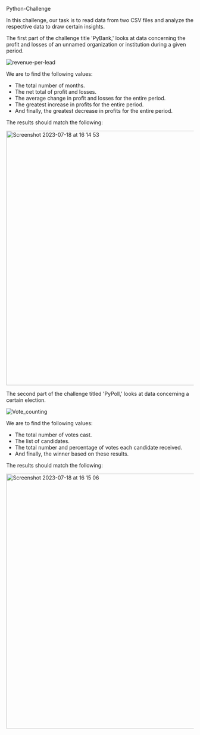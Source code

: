Python-Challenge 

In this challenge, our task is to read data from two CSV files and analyze the respective data to draw certain insights.

The first part of the challenge title 'PyBank,' looks at data concerning the profit and losses of an unnamed organization or institution
during a given period. 

![revenue-per-lead](https://github.com/ryodaimatsui/python-challenge/assets/137141385/e3cfeb30-b3f1-4a0a-9a72-945b177dc33c)


We are to find the following values:

  - The total number of months.
  - The net total of profit and losses.
  - The average change in profit and losses for the entire period.
  - The greatest increase in profits for the entire period.
  - And finally, the greatest decrease in profits for the entire period.

The results should match the following:

<img width="682" alt="Screenshot 2023-07-18 at 16 14 53" src="https://github.com/ryodaimatsui/python-challenge/assets/137141385/02803402-851f-467b-ba74-de6eaffa3e47">



The second part of the challenge titled 'PyPoll,' looks at data concerning a certain election.

![Vote_counting](https://github.com/ryodaimatsui/python-challenge/assets/137141385/e0be83da-92da-4d1e-9ca4-ebe75c14b377)



We are to find the following values:

  - The total number of votes cast.
  - The list of candidates.
  - The total number and percentage of votes each candidate received.
  - And finally, the winner based on these results.

The results should match the following:

<img width="683" alt="Screenshot 2023-07-18 at 16 15 06" src="https://github.com/ryodaimatsui/python-challenge/assets/137141385/e6627e3f-3c03-4e1e-9ebc-a39ce1555537">




